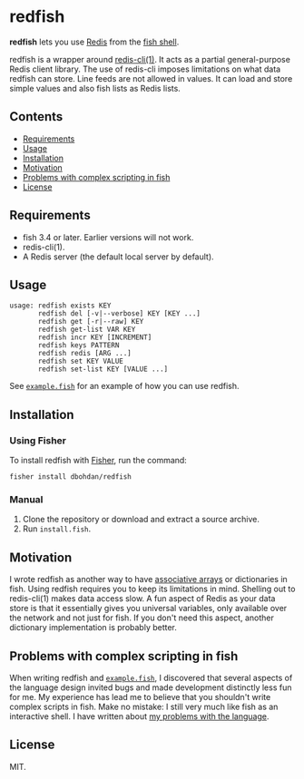 # redfish

**redfish** lets you use
[Redis](https://redis.io/)
from the
[fish shell](https://fishshell.com/).

redfish is a wrapper around [redis-cli(1)](https://redis.io/docs/connect/cli/).
It acts as a partial general-purpose Redis client library.
The use of redis-cli imposes limitations on what data redfish can store.
Line feeds are not allowed in values.
It can load and store simple values
and also fish lists as Redis lists.

## Contents

- [Requirements](#requirements)
- [Usage](#usage)
- [Installation](#installation)
- [Motivation](#motivation)
- [Problems with complex scripting in fish](#problems-with-complex-scripting-in-fish)
- [License](#license)

## Requirements

- fish 3.4 or later.
  Earlier versions will not work.
- redis-cli(1).
- A Redis server (the default local server by default).

## Usage

```none
usage: redfish exists KEY
       redfish del [-v|--verbose] KEY [KEY ...]
       redfish get [-r|--raw] KEY
       redfish get-list VAR KEY
       redfish incr KEY [INCREMENT]
       redfish keys PATTERN
       redfish redis [ARG ...]
       redfish set KEY VALUE
       redfish set-list KEY [VALUE ...]
```

See
[`example.fish`](example.fish)
for an example of how you can use redfish.

## Installation

### Using Fisher

To install redfish with [Fisher](https://github.com/jorgebucaran/fisher),
run the command:

```fish
fisher install dbohdan/redfish
```

### Manual

1. Clone the repository
   or download and extract a source archive.
2. Run `install.fish`.

## Motivation

I wrote redfish as another way to have
[associative arrays](https://github.com/fish-shell/fish-shell/issues/390)
or dictionaries in fish.
Using redfish requires you to keep its limitations in mind.
Shelling out to redis-cli(1) makes data access slow.
A fun aspect of Redis as your data store is that
it essentially gives you universal variables,
only available over the network and not just for fish.
If you don't need this aspect,
another dictionary implementation is probably better.

## Problems with complex scripting in fish

When writing redfish and [`example.fish`](example.fish),
I discovered that several aspects of the language design
invited bugs and made development distinctly less fun for me.
My experience has lead me to believe that you shouldn't write complex scripts in fish.
Make no mistake:
I still very much like fish as an interactive shell.
I have written about
[my problems with the language](https://dbohdan.com/fish-scripting).

## License

MIT.
